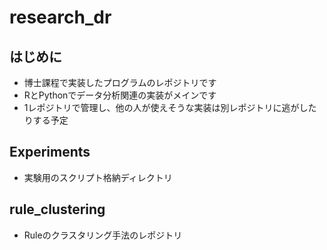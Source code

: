 # research_dr

## はじめに
- 博士課程で実装したプログラムのレポジトリです
- RとPythonでデータ分析関連の実装がメインです
- 1レポジトリで管理し、他の人が使えそうな実装は別レポジトリに逃がしたりする予定

## Experiments
- 実験用のスクリプト格納ディレクトリ

## rule_clustering
- Ruleのクラスタリング手法のレポジトリ
